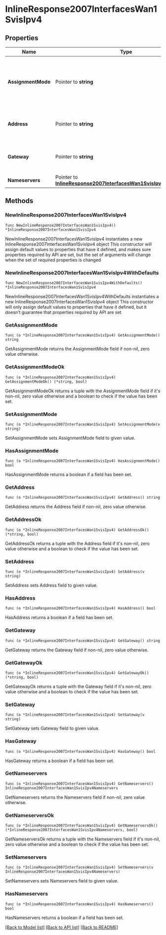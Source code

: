 # InlineResponse2007InterfacesWan1SvisIpv4

## Properties

Name | Type | Description | Notes
------------ | ------------- | ------------- | -------------
**AssignmentMode** | Pointer to **string** | The assignment mode for this SVI. Applies only when PPPoE is disabled. | [optional] 
**Address** | Pointer to **string** | IP address and subnet mask when in static mode. | [optional] 
**Gateway** | Pointer to **string** | Gateway IP address when in static mode. | [optional] 
**Nameservers** | Pointer to [**InlineResponse2007InterfacesWan1SvisIpv4Nameservers**](InlineResponse2007InterfacesWan1SvisIpv4Nameservers.md) |  | [optional] 

## Methods

### NewInlineResponse2007InterfacesWan1SvisIpv4

`func NewInlineResponse2007InterfacesWan1SvisIpv4() *InlineResponse2007InterfacesWan1SvisIpv4`

NewInlineResponse2007InterfacesWan1SvisIpv4 instantiates a new InlineResponse2007InterfacesWan1SvisIpv4 object
This constructor will assign default values to properties that have it defined,
and makes sure properties required by API are set, but the set of arguments
will change when the set of required properties is changed

### NewInlineResponse2007InterfacesWan1SvisIpv4WithDefaults

`func NewInlineResponse2007InterfacesWan1SvisIpv4WithDefaults() *InlineResponse2007InterfacesWan1SvisIpv4`

NewInlineResponse2007InterfacesWan1SvisIpv4WithDefaults instantiates a new InlineResponse2007InterfacesWan1SvisIpv4 object
This constructor will only assign default values to properties that have it defined,
but it doesn't guarantee that properties required by API are set

### GetAssignmentMode

`func (o *InlineResponse2007InterfacesWan1SvisIpv4) GetAssignmentMode() string`

GetAssignmentMode returns the AssignmentMode field if non-nil, zero value otherwise.

### GetAssignmentModeOk

`func (o *InlineResponse2007InterfacesWan1SvisIpv4) GetAssignmentModeOk() (*string, bool)`

GetAssignmentModeOk returns a tuple with the AssignmentMode field if it's non-nil, zero value otherwise
and a boolean to check if the value has been set.

### SetAssignmentMode

`func (o *InlineResponse2007InterfacesWan1SvisIpv4) SetAssignmentMode(v string)`

SetAssignmentMode sets AssignmentMode field to given value.

### HasAssignmentMode

`func (o *InlineResponse2007InterfacesWan1SvisIpv4) HasAssignmentMode() bool`

HasAssignmentMode returns a boolean if a field has been set.

### GetAddress

`func (o *InlineResponse2007InterfacesWan1SvisIpv4) GetAddress() string`

GetAddress returns the Address field if non-nil, zero value otherwise.

### GetAddressOk

`func (o *InlineResponse2007InterfacesWan1SvisIpv4) GetAddressOk() (*string, bool)`

GetAddressOk returns a tuple with the Address field if it's non-nil, zero value otherwise
and a boolean to check if the value has been set.

### SetAddress

`func (o *InlineResponse2007InterfacesWan1SvisIpv4) SetAddress(v string)`

SetAddress sets Address field to given value.

### HasAddress

`func (o *InlineResponse2007InterfacesWan1SvisIpv4) HasAddress() bool`

HasAddress returns a boolean if a field has been set.

### GetGateway

`func (o *InlineResponse2007InterfacesWan1SvisIpv4) GetGateway() string`

GetGateway returns the Gateway field if non-nil, zero value otherwise.

### GetGatewayOk

`func (o *InlineResponse2007InterfacesWan1SvisIpv4) GetGatewayOk() (*string, bool)`

GetGatewayOk returns a tuple with the Gateway field if it's non-nil, zero value otherwise
and a boolean to check if the value has been set.

### SetGateway

`func (o *InlineResponse2007InterfacesWan1SvisIpv4) SetGateway(v string)`

SetGateway sets Gateway field to given value.

### HasGateway

`func (o *InlineResponse2007InterfacesWan1SvisIpv4) HasGateway() bool`

HasGateway returns a boolean if a field has been set.

### GetNameservers

`func (o *InlineResponse2007InterfacesWan1SvisIpv4) GetNameservers() InlineResponse2007InterfacesWan1SvisIpv4Nameservers`

GetNameservers returns the Nameservers field if non-nil, zero value otherwise.

### GetNameserversOk

`func (o *InlineResponse2007InterfacesWan1SvisIpv4) GetNameserversOk() (*InlineResponse2007InterfacesWan1SvisIpv4Nameservers, bool)`

GetNameserversOk returns a tuple with the Nameservers field if it's non-nil, zero value otherwise
and a boolean to check if the value has been set.

### SetNameservers

`func (o *InlineResponse2007InterfacesWan1SvisIpv4) SetNameservers(v InlineResponse2007InterfacesWan1SvisIpv4Nameservers)`

SetNameservers sets Nameservers field to given value.

### HasNameservers

`func (o *InlineResponse2007InterfacesWan1SvisIpv4) HasNameservers() bool`

HasNameservers returns a boolean if a field has been set.


[[Back to Model list]](../README.md#documentation-for-models) [[Back to API list]](../README.md#documentation-for-api-endpoints) [[Back to README]](../README.md)



